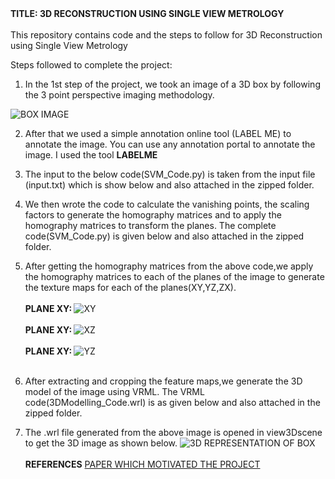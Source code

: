 <br> </br>
<b>TITLE: 3D RECONSTRUCTION USING SINGLE VIEW METROLOGY</b>
<br></br>
This repository contains code and the steps to follow for 3D Reconstruction using Single View Metrology

Steps followed to complete the project:

1. In the 1st step of the project, we took an image of a 3D box by following the 3 point
perspective imaging methodology. 

![BOX IMAGE](https://github.com/kalyanghosh/3D-Reconstruction-using-Single-View-Metrology/blob/master/Box_Image.jpg)

2. After that we used a simple annotation online tool (LABEL ME) to annotate the image.
   You can use any annotation portal to annotate the image. I used the tool <b>LABELME</b>

3. The input to the below code(SVM_Code.py) is taken from the input file (input.txt)
which is show below and also attached in the zipped folder.

4. We then wrote the code to calculate the vanishing points, the scaling factors to generate
the homography matrices and to apply the homography matrices to transform the planes.
The complete code(SVM_Code.py) is given below and also attached in the zipped
folder.

5. After getting the homography matrices from the above code,we apply the homography
matrices to each of the planes of the image to generate the texture maps for each of the
planes(XY,YZ,ZX).
<br></br>
<b> PLANE XY: </b>
![XY](https://github.com/kalyanghosh/3D-Reconstruction-using-Single-View-Metrology/blob/master/xy_sc.png)
<br></br>
<b> PLANE XY: </b>
![XZ](https://github.com/kalyanghosh/3D-Reconstruction-using-Single-View-Metrology/blob/master/xz_sc.png)
<br></br>
<b> PLANE XY: </b>
![YZ](https://github.com/kalyanghosh/3D-Reconstruction-using-Single-View-Metrology/blob/master/yz_sc.png)
<br></br>
6. After extracting and cropping the feature maps,we generate the 3D model of the image
using VRML. The VRML code(3DModelling_Code.wrl) is as given below and also
attached in the zipped folder.

7. The .wrl file generated from the above image is opened in view3Dscene to get the 3D
image as shown below.
![3D REPRESENTATION OF BOX](https://github.com/kalyanghosh/3D-Reconstruction-using-Single-View-Metrology/blob/master/3D%20model.png)
<br></br>
<b>REFERENCES</b>
[PAPER WHICH MOTIVATED THE PROJECT](https://www.cs.cmu.edu/~ph/869/papers/Criminisi99.pdf)


